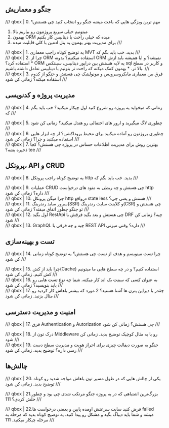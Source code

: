 ## جنگو و معماریش

/// qbox | 0. مهم ترین ویژگی هایی که باعث میشه جنگو رو انتخاب کنید چی هستش؟
1. میتونیم خیلی سریع پروژمون رو بیاریم بالا
2. بهمون ORM میده که خیلی راحت با دیتابیس کار بکنیم
3. برای مدیریت بهتر بهمون یه پنل ادمین با کلی قابلیت میده
///

<div class="break-line"></div>
/// qbox | 1. یه توضیح کوتاه راجب معماری MVT  بدید.
خب باید بگم که
///

<div class="break-line"></div>
/// qbox | 2. چرا از ORM استفاده میکنیم؟ بدونه ORM نمیشه؟ و ایا همیشه باید ازش استفاده کرد؟
* ORM یه لایه هستش بین درایور دیتابیس، سینتکس sql و کاربر در سطح بالا تر.
* بهمون کمک میکنه که راحت تر بتونیم با دیتابیس تعامل داشته باشیم.
///

<div class="break-line"></div>
/// qbox | 3. فرق بین معماری مایکروسرویس و مونولیتیک چی هستش و جنگو از کدوم استفاده میکنه؟
زمانی کن شود
///


<div class="break-line section"></div>

## مدیریت پروژه و کدنویسی
/// qbox | 4. زمانی که میخواید یه پروژه رو شروع کنید اول چیکار میکنید؟
خب باید بگم که
///

<div class="break-line"></div>
/// qbox | 5. چطوری لاگ میگیرید و ارور های احتمالی رو هندل میکنید؟
زمانی کن شود
///

<div class="break-line"></div>
/// qbox | 6. چطوری پروژتون رو آماده میکنید برای محیط پروداکشن؟ از چه ابزار هایی استفاده میکنید و چرا؟
زمانی کن شود
///

<div class="break-line"></div>
/// qbox | 7. بهترین روش برای مدیریت اطلاعات حساس در پروژه چی هستش؟ کجا ذخیره بشه؟
tee
///


<div class="break-line section"></div>


## پروتکل‌، API و CRUD
/// qbox | 8. یه توضیح کوتاه راجب پروتکل http بدید.
خب باید بگم که
///

<div class="break-line"></div>
/// qbox | 9. عملیات CRUD چی هستش و چه ربطی به متود های درخواست http داره؟
زمانی کن شود
///

<div class="break-line"></div>
/// qbox | 10. چرا میگن پروتکل http درواقع state less هستش و یعنی چی؟
///

<div class="break-line"></div>
/// qbox | 11. سرور ساید رندرینگ(SSR) و کلاینت سایت رندرینگ(CSR) چی هستش و تو جنگو چطور اتفاق میفته؟
زمانی کن شود
///

<div class="break-line"></div>
/// qbox | 12. اول بگید RestApi چی هستش و بعد بگید فرقش با DRF چیه؟‌
زمانی کن شود
///


<div class="break-line"></div>
/// qbox | 13. GraphQL چیه و چه فرقی با REST API داره؟
وقتی میزنی 
///


<div class="break-line section"></div>


## تست و بهینه‌سازی
/// qbox | 14. چرا تست مینویسم و هدف از تست چی هستش؟ یه توضیح کوتاه
زمانی کن شود
///

<div class="break-line"></div>
/// qbox | 15. چرا باید از کش(Cache) استفاده کنیم؟ و در چه سطح هایی ما میتونیم کش کنیم.
زمانی کن شود
///

<div class="break-line"></div>
/// qbox | 16. به عنوان کسی که سمت بک اند کار میکنه، شما چه نوع تست هایی رو باید بنویسید؟
زمانی کن شود
///

<div class="break-line"></div>
/// qbox | 17. چقدر با دیزاین پترن ها آشنا هستید؟ 2 مورد که بیشتر باهاش کار کردید رو مثال بزنید.
زمانی کن شود
///

<div class="break-line section"></div>


## امنیت و مدیریت دسترسی
/// qbox | 17. فرق Authentication و Autorization چی هستش؟
زمانی کن شود
///

<div class="break-line"></div>
/// qbox | 18. درک تون از Middleware رو با یه مثال کوچیک توضیح بدید.
زمانی کن شود
///

<div class="break-line"></div>
/// qbox | 19. جنگو به صورت دیفالت چیزی برای احراز هویت و مدیریت سطح دست رسی داره؟ توضیح بدید.
زمانی کن شود
///



<div class="break-line section"></div>


## چالش‌ها
/// qbox | 20. یکی از چالش هایی که در طول مسیر تون باهاش مواجه شدید رو کوتاه توضیح بدید.
زمانی کن شود
///

/// qbox | 21.بزرگ‌ترین اشتباهی که در یه پروژه جنگو مرتکب شدی چی بود و چطور حلش کردی؟
111
///

/// qbox | 22.فرض کنید سایت سرعتش اومده پایین و بعضی درخواست ها failed میشه و شما باید دیباگ بگید و مشکل رو پیدا کنید. یه توضیح کوتاه بدید که مرحله به مرحله چیکار میکنید.
111
///
<div class="break-line end"></div>